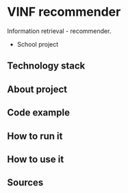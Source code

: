 # VINF recommender
Information retrieval - recommender.

* School project

## Technology stack


## About project


## Code example


## How to run it


## How to use it


## Sources

